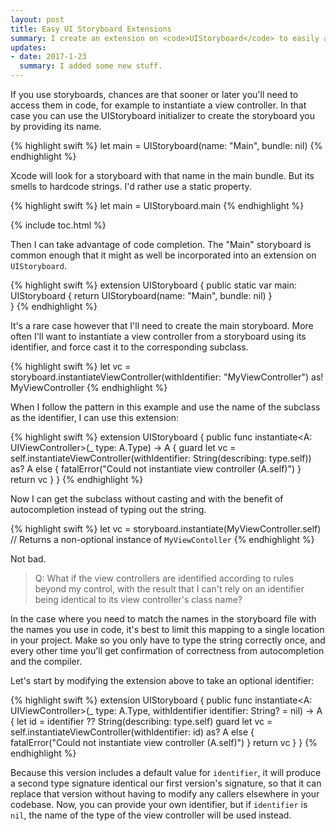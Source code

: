 ```yaml
---
layout: post
title: Easy UI Storyboard Extensions
summary: I create an extension on <code>UIStoryboard</code> to easily access Main.storyboard and instantiate custom <code>UIViewController</code> subclasses by type without littering the codebase with hardcoded strings.
updates:
- date: 2017-1-23
  summary: I added some new stuff.
---
```


If you use storyboards, chances are that sooner or later you'll need to access them in code, for example to instantiate a view controller. In that case you can use the UIStoryboard initializer to create the storyboard you by providing its name.

{% highlight swift %}
let main = UIStoryboard(name: "Main", bundle: nil)
{% endhighlight %}

Xcode will look for a storyboard with that name in the main bundle. But its smells to hardcode strings. I'd rather use a static property.

{% highlight swift %}
let main = UIStoryboard.main
{% endhighlight %}

{% include toc.html %}

Then I can take advantage of code completion. The "Main" storyboard is common enough that it might as well be incorporated into an extension on `UIStoryboard`.

{% highlight swift %}
extension UIStoryboard {
  public static var main: UIStoryboard {
    return UIStoryboard(name: "Main", bundle: nil)
  }  
}
{% endhighlight %}

It's a rare case however that I'll need to create the main storyboard. More often I'll want to instantiate a view controller from a storyboard using its identifier, and force cast it to the corresponding subclass.

{% highlight swift %}
let vc = storyboard.instantiateViewController(withIdentifier: "MyViewController") as! MyViewController
{% endhighlight %}

When I follow the pattern in this example and use the name of the subclass as the identifier, I can use this extension:


{% highlight swift %}
extension UIStoryboard {
  public func instantiate<A: UIViewController>(_ type: A.Type) -> A {
      guard let vc = self.instantiateViewController(withIdentifier: String(describing: type.self)) as? A else {
          fatalError("Could not instantiate view controller \(A.self)") }
      return vc
  }
}
{% endhighlight %}

Now I can get the subclass without casting and with the benefit of autocompletion instead of typing out the string.

{% highlight swift %}
let vc = storyboard.instantiate(MyViewController.self) // Returns a non-optional instance of `MyViewContoller`
{% endhighlight %}

Not bad.

> Q: What if the view controllers are identified according to rules beyond my control, with the result that I can't rely on an identifier being identical to its view controller's class name?

In the case where you need to match the names in the storyboard file with the names you use in code, it's best to limit this mapping to a single location in your project. Make so you only have to type the string correctly once, and every other time you'll get confirmation of correctness from autocompletion and the compiler.

Let's start by modifying the extension above to take an optional identifier:

{% highlight swift %}
extension UIStoryboard {
    public func instantiate<A: UIViewController>(_ type: A.Type, withIdentifier identifier: String? = nil) -> A {
        let id = identifier ?? String(describing: type.self)
        guard let vc = self.instantiateViewController(withIdentifier: id) as? A else {
            fatalError("Could not instantiate view controller \(A.self)") }
        return vc
    }
}
{% endhighlight %}

Because this version includes a default value for `identifier`, it will produce a second type signature identical our first version's signature, so that it can replace that version without having to modify any callers elsewhere in your codebase. Now, you can provide your own identifier, but if `identifier` is `nil`, the name of the type of the view controller will be used instead.

